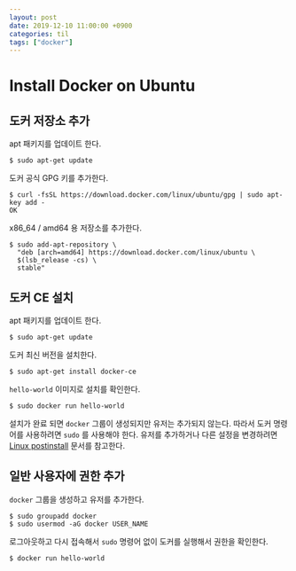 ```yaml
---
layout: post
date: 2019-12-10 11:00:00 +0900
categories: til
tags: ["docker"]
---
```


# Install Docker on Ubuntu

## 도커 저장소 추가

apt 패키지를 업데이트 한다.

    $ sudo apt-get update

도커 공식 GPG 키를 추가한다.

    $ curl -fsSL https://download.docker.com/linux/ubuntu/gpg | sudo apt-key add -
    OK

x86_64 / amd64 용 저장소를 추가한다.

    $ sudo add-apt-repository \
      "deb [arch=amd64] https://download.docker.com/linux/ubuntu \
      $(lsb_release -cs) \
      stable"

## 도커 CE 설치

apt 패키지를 업데이트 한다.

    $ sudo apt-get update

도커 최신 버전을 설치한다.

    $ sudo apt-get install docker-ce

`hello-world` 이미지로 설치를 확인한다.

    $ sudo docker run hello-world

설치가 완료 되면 `docker` 그룹이 생성되지만 유저는 추가되지 않는다. 따라서 도커 명령어를 사용하려면 `sudo` 를 사용해야 한다. 유저를 추가하거나 다른 설정을 변경하려면 [Linux postinstall](https://docs.docker.com/install/linux/linux-postinstall/) 문서를 참고한다.

## 일반 사용자에 권한 추가

`docker` 그룹을 생성하고 유저를 추가한다.

    $ sudo groupadd docker
    $ sudo usermod -aG docker USER_NAME

로그아웃하고 다시 접속해서 `sudo` 명령어 없이 도커를 실행해서 권한을 확인한다.

    $ docker run hello-world

